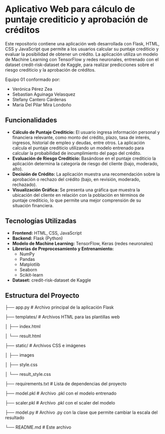 # Aplicativo Web para cálculo de puntaje crediticio y aprobación de créditos

Este repositorio contiene una aplicación web desarrollada con Flask, HTML, CSS y JavaScript que permite a los usuarios calcular su puntaje crediticio y evaluar la posibilidad de obtener un crédito. La aplicación utiliza un modelo de Machine Learning con TensorFlow y redes neuronales, entrenado con el dataset credit-risk-dataset de Kaggle, para realizar predicciones sobre el riesgo crediticio y la aprobación de créditos. 

Equipo 01 conformado por:

* Verónica Pérez Zea
* Sebastian Aguinaga Velasquez
* Stefany Cantero Cárdenas
* María Del Pilar Mira Londoño

## Funcionalidades

*   **Cálculo de Puntaje Crediticio:** El usuario ingresa información personal y financiera relevante, como monto del crédito, plazo, tasa de interés, ingresos, historial de empleo y deudas, entre otros. La aplicación calcula el puntaje crediticio utilizando un modelo entrenado para calcular la probabilidad de incumplimiento del pago del crédito.
*   **Evaluación de Riesgo Crediticio:** Basándose en el puntaje crediticio la aplicación determina la categoría de riesgo del cliente (bajo, moderado, alto).
*   **Decisión de Crédito:** La aplicación muestra una recomendación sobre la aprobación o rechazo del crédito (bajo, en revisión, moderado, rechazado).
*   **Visualización Gráfica:** Se presenta una gráfica que muestra la ubicación del cliente en relación con la población en términos de puntaje crediticio, lo que permite una mejor comprensión de su situación financiera.

## Tecnologías Utilizadas

*   **Frontend:** HTML, CSS, JavaScript
*   **Backend:** Flask (Python)
*   **Modelo de Machine Learning:** TensorFlow, Keras (redes neuronales)
*   **Librerías de Preprocesamiento y Entrenamiento:**
    *   NumPy
    *   Pandas
    *   Matplotlib
    *   Seaborn
    *   Scikit-learn
*   **Dataset:** credit-risk-dataset de Kaggle

## Estructura del Proyecto
├── app.py          # Archivo principal de la aplicación Flask  

├── templates/      # Archivos HTML para las plantillas web  

│   ├── index.html  

│   └── result.html  

├── static/         # Archivos CSS e imágenes   

│   ├── images

│   ├── style.css

│   └── result_style.css

├── requirements.txt # Lista de dependencias del proyecto

├── model.pkl        # Archivo .pkl con el modelo entrenado

├── scaler.pkl       # Archivo .pkl con el scaler del modelo

├── model.py         # Archivo .py con la clase que permite cambiar la escala del resultado

└── README.md       # Este archivo
